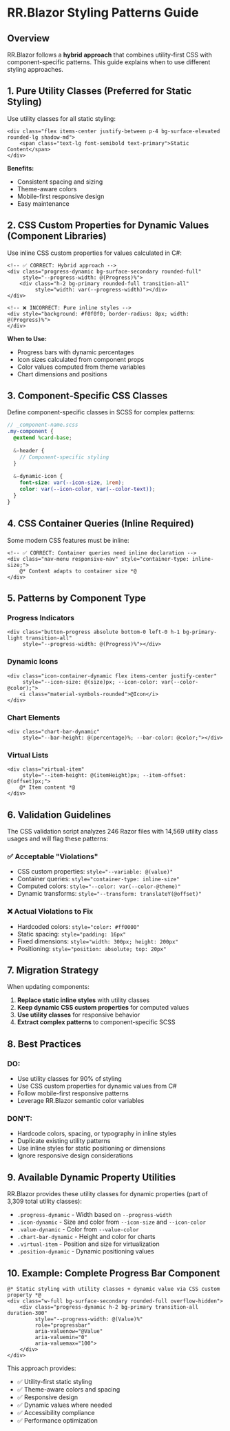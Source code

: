 # RR.Blazor Styling Patterns Guide

## Overview

RR.Blazor follows a **hybrid approach** that combines utility-first CSS with component-specific patterns. This guide explains when to use different styling approaches.

## 1. Pure Utility Classes (Preferred for Static Styling)

Use utility classes for all static styling:

```razor
<div class="flex items-center justify-between p-4 bg-surface-elevated rounded-lg shadow-md">
    <span class="text-lg font-semibold text-primary">Static Content</span>
</div>
```

**Benefits:**
- Consistent spacing and sizing
- Theme-aware colors
- Mobile-first responsive design
- Easy maintenance

## 2. CSS Custom Properties for Dynamic Values (Component Libraries)

Use inline CSS custom properties for values calculated in C#:

```razor
<!-- ✅ CORRECT: Hybrid approach -->
<div class="progress-dynamic bg-surface-secondary rounded-full" 
     style="--progress-width: @(Progress)%">
    <div class="h-2 bg-primary rounded-full transition-all" 
         style="width: var(--progress-width)"></div>
</div>

<!-- ❌ INCORRECT: Pure inline styles -->
<div style="background: #f0f0f0; border-radius: 8px; width: @(Progress)%">
</div>
```

**When to Use:**
- Progress bars with dynamic percentages
- Icon sizes calculated from component props
- Color values computed from theme variables
- Chart dimensions and positions

## 3. Component-Specific CSS Classes

Define component-specific classes in SCSS for complex patterns:

```scss
// _component-name.scss
.my-component {
  @extend %card-base;
  
  &-header {
    // Component-specific styling
  }
  
  &-dynamic-icon {
    font-size: var(--icon-size, 1rem);
    color: var(--icon-color, var(--color-text));
  }
}
```

## 4. CSS Container Queries (Inline Required)

Some modern CSS features must be inline:

```razor
<!-- ✅ CORRECT: Container queries need inline declaration -->
<div class="nav-menu responsive-nav" style="container-type: inline-size;">
    @* Content adapts to container size *@
</div>
```

## 5. Patterns by Component Type

### Progress Indicators
```razor
<div class="button-progress absolute bottom-0 left-0 h-1 bg-primary-light transition-all" 
     style="--progress-width: @(Progress)%"></div>
```

### Dynamic Icons
```razor
<div class="icon-container-dynamic flex items-center justify-center" 
     style="--icon-size: @(size)px; --icon-color: var(--color-@color);">
    <i class="material-symbols-rounded">@Icon</i>
</div>
```

### Chart Elements
```razor
<div class="chart-bar-dynamic" 
     style="--bar-height: @(percentage)%; --bar-color: @color;"></div>
```

### Virtual Lists
```razor
<div class="virtual-item" 
     style="--item-height: @(itemHeight)px; --item-offset: @(offset)px;">
    @* Item content *@
</div>
```

## 6. Validation Guidelines

The CSS validation script analyzes 246 Razor files with 14,569 utility class usages and will flag these patterns:

### ✅ Acceptable "Violations"
- CSS custom properties: `style="--variable: @(value)"`
- Container queries: `style="container-type: inline-size"`
- Computed colors: `style="--color: var(--color-@theme)"`
- Dynamic transforms: `style="--transform: translateY(@offset)"`

### ❌ Actual Violations to Fix
- Hardcoded colors: `style="color: #ff0000"`
- Static spacing: `style="padding: 16px"`
- Fixed dimensions: `style="width: 300px; height: 200px"`
- Positioning: `style="position: absolute; top: 20px"`

## 7. Migration Strategy

When updating components:

1. **Replace static inline styles** with utility classes
2. **Keep dynamic CSS custom properties** for computed values
3. **Use utility classes** for responsive behavior
4. **Extract complex patterns** to component-specific SCSS

## 8. Best Practices

### DO:
- Use utility classes for 90% of styling
- Use CSS custom properties for dynamic values from C#
- Follow mobile-first responsive patterns
- Leverage RR.Blazor semantic color variables

### DON'T:
- Hardcode colors, spacing, or typography in inline styles
- Duplicate existing utility patterns
- Use inline styles for static positioning or dimensions
- Ignore responsive design considerations

## 9. Available Dynamic Property Utilities

RR.Blazor provides these utility classes for dynamic properties (part of 3,309 total utility classes):

- `.progress-dynamic` - Width based on `--progress-width`
- `.icon-dynamic` - Size and color from `--icon-size` and `--icon-color`
- `.value-dynamic` - Color from `--value-color`
- `.chart-bar-dynamic` - Height and color for charts
- `.virtual-item` - Position and size for virtualization
- `.position-dynamic` - Dynamic positioning values

## 10. Example: Complete Progress Bar Component

```razor
@* Static styling with utility classes + dynamic value via CSS custom property *@
<div class="w-full bg-surface-secondary rounded-full overflow-hidden">
    <div class="progress-dynamic h-2 bg-primary transition-all duration-300" 
         style="--progress-width: @(Value)%"
         role="progressbar" 
         aria-valuenow="@Value" 
         aria-valuemin="0" 
         aria-valuemax="100">
    </div>
</div>
```

This approach provides:
- ✅ Utility-first static styling
- ✅ Theme-aware colors and spacing  
- ✅ Responsive design
- ✅ Dynamic values where needed
- ✅ Accessibility compliance
- ✅ Performance optimization